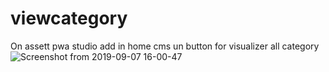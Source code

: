 # viewcategory
On assett pwa studio add in home cms un button for visualizer all category
![Screenshot from 2019-09-07 16-00-47](https://user-images.githubusercontent.com/5496496/64476079-12591c80-d18b-11e9-8f55-9ca2569d2455.png)
